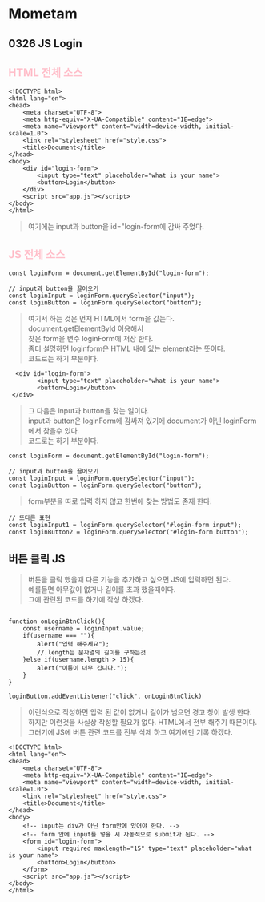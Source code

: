 # Mometam 

## 0326 JS Login
## <span style="color:pink">HTML 전체 소스 </span>
```
<!DOCTYPE html>
<html lang="en">
<head>
    <meta charset="UTF-8">
    <meta http-equiv="X-UA-Compatible" content="IE=edge">
    <meta name="viewport" content="width=device-width, initial-scale=1.0">
    <link rel="stylesheet" href="style.css">
    <title>Document</title>
</head>
<body>
    <div id="login-form">
        <input type="text" placeholder="what is your name">
        <button>Login</button>
    </div>
    <script src="app.js"></script>
</body>
</html>

```
> 여기에는 input과 button을 id="login-form에 감싸 주었다. 

## <span style="color:pink">JS 전체 소스 </span>

```
const loginForm = document.getElementById("login-form");

// input과 button을 끌어오기
const loginInput = loginForm.querySelector("input");
const loginButton = loginForm.querySelector("button");

```
> 여기서 하는 것은 
먼저 HTML에서 form을 값는다. document.getElementById 이용해서 <br>
찾은 form을 변수 loginForm에 저장 한다.<br> 
좀더 설명하면 loginform은 HTML 내에 있는 element라는 뜻이다. <br>
코드로는 하기 부분이다. <br>

```
  <div id="login-form">
        <input type="text" placeholder="what is your name">
        <button>Login</button>
 </div>

```
> 그 다음은 input과 button을 찾는 일이다. <br>
input과 button은 loginForm에 감싸져 있기에 document가 아닌 loginForm에서 찾을수 있다.<br>
코드로는 하기 부분이다. 

```
const loginForm = document.getElementById("login-form");

// input과 button을 끌어오기
const loginInput = loginForm.querySelector("input");
const loginButton = loginForm.querySelector("button");

```
> form부분을 따로 입력 하지 않고 한번에 찾는 방법도 존재 한다. 
```
// 또다른 표현 
const loginInput1 = loginForm.querySelector("#login-form input");
const loginButton2 = loginForm.querySelector("#login-form button");

```

## 버튼 클릭 JS 
> 버튼을 클릭 했을때 다른 기능을 추가하고 싶으면 JS에 입력하면 된다.<br> 
예를들면 아무값이 없거나 길이를 초과 했을때이다. <br>
그에 관련된 코드를 하기에 작성 하겠다. 

```

function onLoginBtnClick(){
    const username = loginInput.value;
    if(username === ""){
        alert("입력 해주세요");
        //.length는 문자열의 길이를 구하는것
    }else if(username.length > 15){
        alert("이름이 너무 깁니다.");
    }
}

loginButton.addEventListener("click", onLoginBtnClick)

```

> 이런식으로 작성하면 입력 된 값이 없거나 길이가 넘으면 경고 창이 발생 한다. <br>
하지만 이런것을 사실상 작성할 필요가 없다. HTML에서 전부 해주기 때문이다. <br>
그러기에 JS에 버튼 관련 코드를 전부 삭제 하고 여기에만 기록 하겠다. 

```
<!DOCTYPE html>
<html lang="en">
<head>
    <meta charset="UTF-8">
    <meta http-equiv="X-UA-Compatible" content="IE=edge">
    <meta name="viewport" content="width=device-width, initial-scale=1.0">
    <link rel="stylesheet" href="style.css">
    <title>Document</title>
</head>
<body>
    <!-- input는 div가 아닌 form안에 있어야 한다. -->
    <!-- form 안에 input를 넣을 시 자동적으로 submit가 된다. -->
    <form id="login-form">
        <input required maxlength="15" type="text" placeholder="what is your name">
        <button>Login</button>
    </form>
    <script src="app.js"></script>
</body>
</html>

```